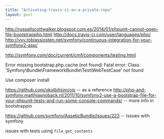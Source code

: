 ```yaml
---
title: "Activating-travis-ci-on-a-private-repo"
layout: post
---
```

http://russellscottwalker.blogspot.com.es/2014/01/phpunit-cannot-open-file-bootstrapphp.html
http://docs.travis-ci.com/user/languages/php/
http://vvv.tobiassjosten.net/symfony/continuous-integration-for-your-symfony2-app/

http://symfony.com/doc/current/cmf/components/testing.html

Error missing bootstrap.php.cache (not found)
Fatal error: Class 'Symfony\Bundle\FrameworkBundle\Test\WebTestCase' not found

Use composer install

https://github.com/okulbilisim/ojs -- as a reference
http://php-and-symfony.matthiasnoback.nl/2011/10/symfony2-use-a-bootstrap-file-for-your-phpunit-tests-and-run-some-console-commands/ -- more info in bootstrappin

https://github.com/symfony/AsseticBundle/issues/223 -- Issues with symfony

issues with tests using `file_get_contents`
